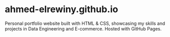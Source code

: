 # ahmed-elrewiny.github.io
Personal portfolio website built with HTML &amp; CSS, showcasing my skills and projects in Data Engineering and E-commerce. Hosted with GitHub Pages.

